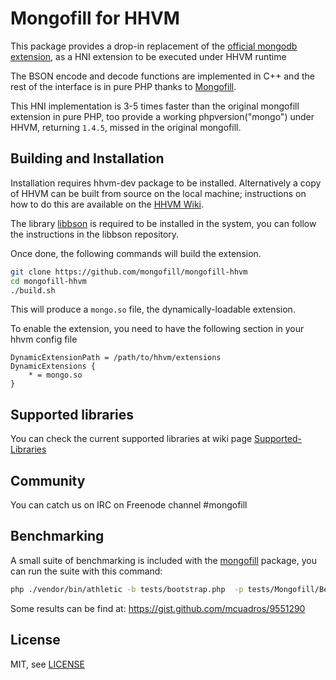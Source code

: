 Mongofill for HHVM
==============================

This package provides a drop-in replacement of the [official mongodb extension](https://github.com/mongodb/mongo-php-driver), as a HNI extension to be executed under HHVM runtime
 
The BSON encode and decode functions are implemented in C++ and the rest of the interface is in pure PHP thanks to    [Mongofill](https://github.com/mongofill/mongofill).

This HNI implementation is 3-5 times faster than the original mongofill extension in pure PHP, too provide a working phpversion("mongo") under HHVM, returning `1.4.5`, missed in the original mongofill.


Building and Installation
-------------------------
Installation requires hhvm-dev package to be installed. Alternatively a copy of HHVM can be built from source on the local machine; instructions on how to do this are available on the [HHVM Wiki](https://github.com/facebook/hhvm/wiki ). 

The library [libbson](https://github.com/mongodb/libbson) is required to be installed in the system, you can follow the instructions in the libbson repository.

Once done, the following commands will build the extension.

```sh
git clone https://github.com/mongofill/mongofill-hhvm
cd mongofill-hhvm
./build.sh
```

This will produce a `mongo.so` file, the dynamically-loadable extension.

To enable the extension, you need to have the following section in your hhvm config file

```
DynamicExtensionPath = /path/to/hhvm/extensions
DynamicExtensions {
	* = mongo.so
}
```

Supported libraries
-------------------

You can check the current supported libraries at wiki page [Supported-Libraries](https://github.com/koubas/mongofill/wiki/Supported-Libraries)


Community
---------

You can catch us on IRC on Freenode channel #mongofill


Benchmarking
---------

A small suite of benchmarking is included with the [mongofill](https://github.com/mongofill/mongofill) package, you can run the suite with this command:

``` bash
php ./vendor/bin/athletic -b tests/bootstrap.php  -p tests/Mongofill/Benchmarks/
```

Some results can be find at: https://gist.github.com/mcuadros/9551290


License
-------

MIT, see [LICENSE](LICENSE)
